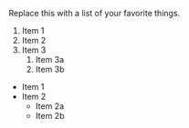 Replace this with a list of your favorite things.
1. Item 1
2. Item 2
3. Item 3
   1. Item 3a
   2. Item 3b
   
 * Item 1
* Item 2
  * Item 2a
  * Item 2b
